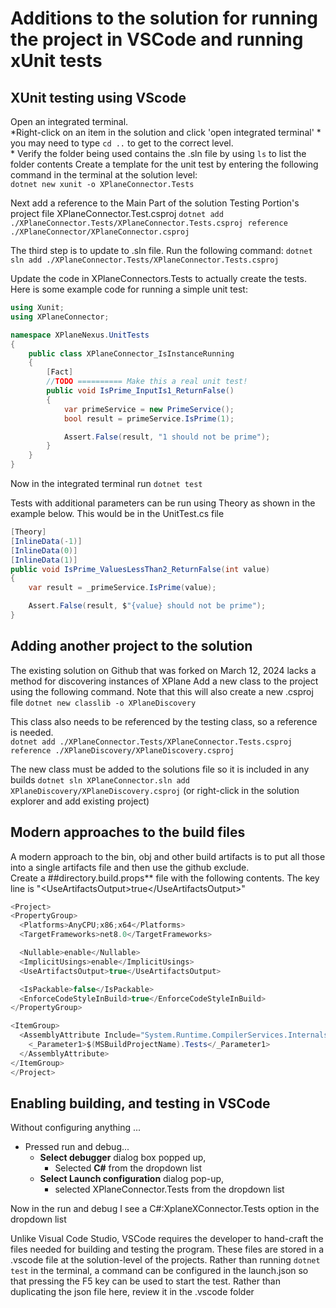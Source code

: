 # Additions to the solution for running the project in **VSCode** and running xUnit tests

## XUnit testing using VScode

Open an integrated terminal.  
    *Right-click on an item in the solution and click 'open integrated terminal'
    * you may need to  type `cd ..` to get to the correct level.  
    * Verify the folder being used contains the .sln file by using `ls` to list the folder contents
Create a template for the unit test by entering the following command in the terminal at the solution level:  
    `dotnet new xunit -o XPlaneConnector.Tests`

Next add a reference to the Main Part of the solution Testing Portion's project file XPlaneConnector.Test.csproj
    `dotnet add ./XPlaneConnector.Tests/XPlaneConnector.Tests.csproj reference ./XPlaneConnector/XPlaneConnector.csproj`

The third step is to update to .sln file.  Run the following command:
    `dotnet sln add ./XPlaneConnector.Tests/XPlaneConnector.Tests.csproj`

Update the code in XPlaneConnectors.Tests to actually create the tests.  Here is some example code for running a simple unit test:

```C#
using Xunit;
using XPlaneConnector;

namespace XPlaneNexus.UnitTests
{
    public class XPlaneConnector_IsInstanceRunning
    {
        [Fact]
        //TODO ========== Make this a real unit test!
        public void IsPrime_InputIs1_ReturnFalse()
        {
            var primeService = new PrimeService();
            bool result = primeService.IsPrime(1);

            Assert.False(result, "1 should not be prime");
        }
    }
}
```

Now in the integrated terminal run
    `dotnet test`

Tests with additional parameters can be run using Theory as shown in the example below.  This would be in the UnitTest.cs file

```c#
[Theory]
[InlineData(-1)]
[InlineData(0)]
[InlineData(1)]
public void IsPrime_ValuesLessThan2_ReturnFalse(int value)
{
    var result = _primeService.IsPrime(value);

    Assert.False(result, $"{value} should not be prime");
}
```

## Adding another project to the solution

The existing solution on Github that was forked on March 12, 2024 lacks a method for discovering instances of XPlane
Add a new class to the project using the following command.  Note that this will also create a new .csproj file
    `dotnet new classlib -o XPlaneDiscovery`

This class also needs to be referenced by the testing class, so a reference is needed.  
    `dotnet add ./XPlaneConnector.Tests/XPlaneConnector.Tests.csproj reference ./XPlaneDiscovery/XPlaneDiscovery.csproj`

The new class must be added to the solutions file so it is included in any builds
    `dotnet sln XPlaneConnector.sln add XPlaneDiscovery/XPlaneDiscovery.csproj`
    (or right-click in the solution explorer and add existing project)

## Modern approaches to the build files

A modern approach to the bin, obj and other build artifacts is to put all those into a single artifacts file and then use the github exclude.  
Create a ##directory.build.props** file with the following contents.  The key line is "\<UseArtifactsOutput\>true\</UseArtifactsOutput\>"

  ```c#
  <Project>
  <PropertyGroup>
    <Platforms>AnyCPU;x86;x64</Platforms>
    <TargetFrameworks>net8.0</TargetFrameworks>

    <Nullable>enable</Nullable>
    <ImplicitUsings>enable</ImplicitUsings>
    <UseArtifactsOutput>true</UseArtifactsOutput>

    <IsPackable>false</IsPackable>
    <EnforceCodeStyleInBuild>true</EnforceCodeStyleInBuild>
  </PropertyGroup>

  <ItemGroup>
    <AssemblyAttribute Include="System.Runtime.CompilerServices.InternalsVisibleTo">
      <_Parameter1>$(MSBuildProjectName).Tests</_Parameter1>
    </AssemblyAttribute>
  </ItemGroup>
</Project>
  ```

## Enabling building, and testing in VSCode

Without configuring anything ...

* Pressed run and debug...
  * **Select debugger** dialog box popped up,
    * Selected **C#** from the dropdown list
  * **Select Launch configuration** dialog pop-up,
    * selected XPlaneConnector.Tests from the dropdown list

Now in the run and debug I see a C#:XplaneXConnector.Tests option in the dropdown list

Unlike Visual Code Studio, VSCode requires the developer to hand-craft the files needed for building and testing the program.  These files are stored in a .vscode file at the solution-level of the projects.  Rather than running `dotnet test` in the terminal, a command can be
configured in the launch.json so that pressing the F5 key can be used to start the test.  Rather than duplicating the json file here, review it in the .vscode folder

